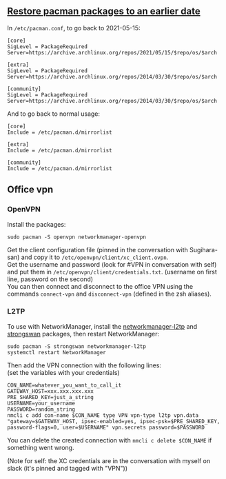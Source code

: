 ## [Restore pacman packages to an earlier date](https://wiki.archlinux.org/title/Downgrading_packages)
In `/etc/pacman.conf`, to go back to 2021-05-15:

```
[core]
SigLevel = PackageRequired
Server=https://archive.archlinux.org/repos/2021/05/15/$repo/os/$arch

[extra]
SigLevel = PackageRequired
Server=https://archive.archlinux.org/repos/2014/03/30/$repo/os/$arch

[community]
SigLevel = PackageRequired
Server=https://archive.archlinux.org/repos/2014/03/30/$repo/os/$arch
```

And to go back to normal usage:
```
[core]
Include = /etc/pacman.d/mirrorlist

[extra]
Include = /etc/pacman.d/mirrorlist

[community]
Include = /etc/pacman.d/mirrorlist
```

## Office vpn
### OpenVPN
Install the packages:
```
sudo pacman -S openvpn networkmanager-openvpn
```

Get the client configuration file (pinned in the conversation with Sugihara-san) and copy it to `/etc/openvpn/client/xc_client.ovpn`.\
Get the username and password (look for #VPN in conversation with self) and put them in `/etc/openvpn/client/credentials.txt`. (username on first line, password on the second)\
You can then connect and disconnect to the office VPN using the commands `connect-vpn` and `disconnect-vpn` (defined in the zsh aliases).

### L2TP
To use with NetworkManager, install the [networkmanager-l2tp](https://archlinux.org/packages/community/x86_64/networkmanager-l2tp/) and [strongswan](https://archlinux.org/packages/community/x86_64/strongswan/) packages, then restart NetworkManager:
```
sudo pacman -S strongswan networkmanager-l2tp
systemctl restart NetworkManager
```

Then add the VPN connection with the following lines:\
(set the variables with your credentials)
```
CON_NAME=whatever_you_want_to_call_it
GATEWAY_HOST=xxx.xxx.xxx.xxx
PRE_SHARED_KEY=just_a_string
USERNAME=your_username
PASSWORD=random_string
nmcli c add con-name $CON_NAME type VPN vpn-type l2tp vpn.data "gateway=$GATEWAY_HOST, ipsec-enabled=yes, ipsec-psk=$PRE_SHARED_KEY, password-flags=0, user=$USERNAME" vpn.secrets password=$PASSWORD
```
You can delete the created connection with `nmcli c delete $CON_NAME` if something went wrong.

(Note for self: the XC credentials are in the conversation with myself on slack (it's pinned and tagged with "VPN"))
